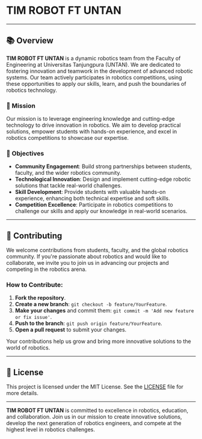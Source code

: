 # TIM ROBOT FT UNTAN

---

## 📚 Overview

**TIM ROBOT FT UNTAN** is a dynamic robotics team from the Faculty of Engineering at Universitas Tanjungpura (UNTAN). We are dedicated to fostering innovation and teamwork in the development of advanced robotic systems. Our team actively participates in robotics competitions, using these opportunities to apply our skills, learn, and push the boundaries of robotics technology.

### 🚀 Mission

Our mission is to leverage engineering knowledge and cutting-edge technology to drive innovation in robotics. We aim to develop practical solutions, empower students with hands-on experience, and excel in robotics competitions to showcase our expertise.

### 🎯 Objectives

- **Community Engagement**: Build strong partnerships between students, faculty, and the wider robotics community.
- **Technological Innovation**: Design and implement cutting-edge robotic solutions that tackle real-world challenges.
- **Skill Development**: Provide students with valuable hands-on experience, enhancing both technical expertise and soft skills.
- **Competition Excellence**: Participate in robotics competitions to challenge our skills and apply our knowledge in real-world scenarios.

---

## 🤝 Contributing

We welcome contributions from students, faculty, and the global robotics community. If you're passionate about robotics and would like to collaborate, we invite you to join us in advancing our projects and competing in the robotics arena.

### How to Contribute:

1. **Fork the repository**.
2. **Create a new branch**: `git checkout -b feature/YourFeature`.
3. **Make your changes** and commit them: `git commit -m 'Add new feature or fix issue'`.
4. **Push to the branch**: `git push origin feature/YourFeature`.
5. **Open a pull request** to submit your changes.

Your contributions help us grow and bring more innovative solutions to the world of robotics.

---

## 📜 License

This project is licensed under the MIT License. See the [LICENSE](LICENSE) file for more details.

---

**TIM ROBOT FT UNTAN** is committed to excellence in robotics, education, and collaboration. Join us in our mission to create innovative solutions, develop the next generation of robotics engineers, and compete at the highest level in robotics challenges.
